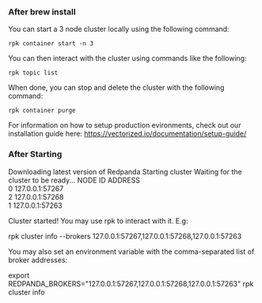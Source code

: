 ### After brew install

You can start a 3 node cluster locally using the following command: 

    rpk container start -n 3

You can then interact with the cluster using commands like the following: 

    rpk topic list

When done, you can stop and delete the cluster with the following command:
    
    rpk container purge

For information on how to setup production evironments, check out our
installation guide here: https://vectorized.io/documentation/setup-guide/

### After Starting

Downloading latest version of Redpanda
Starting cluster
Waiting for the cluster to be ready...
  NODE ID  ADDRESS          
  0        127.0.0.1:57267  
  2        127.0.0.1:57268  
  1        127.0.0.1:57263  

Cluster started! You may use rpk to interact with it. E.g:

  rpk cluster info --brokers 127.0.0.1:57267,127.0.0.1:57268,127.0.0.1:57263

You may also set an environment variable with the comma-separated list of broker addresses:

  export REDPANDA_BROKERS="127.0.0.1:57267,127.0.0.1:57268,127.0.0.1:57263"
  rpk cluster info
